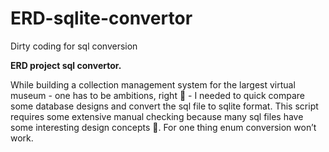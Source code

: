 # ERD-sqlite-convertor
Dirty coding for sql conversion


 **ERD project sql convertor.**

While building a collection management system for the largest virtual museum - one has to be ambitions, right 🤔 - I needed to quick compare some database designs and convert the sql file to sqlite format.
This script requires some extensive manual checking because many sql files have some interesting design concepts 🙈. For one thing enum conversion won’t work.
